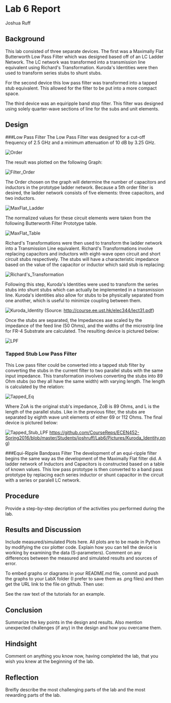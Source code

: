 # Lab 6 Report
Joshua Ruff

## Background
This lab consisted of three separate devices. The first was a Maximally Flat Butterworth Low Pass Filter which was designed based off of an LC Ladder Network. The LC network was transformed into a transmission line equivalent using Richard's Transformation. Kuroda's Identities were then used to transform series stubs to shunt stubs. 

For the second device this low pass filter was transformed into a tapped stub equivalent. This allowed for the filter to be put into a more compact space. 

The third device was an equiripple band stop filter. This filter was designed using solely quarter-wave sections of line for the subs and unit elements. 

## Design

###Low Pass Filter
The Low Pass Filter was designed for a cut-off frequency of 2.5 GHz and a minimum attenuation of 10 dB by 3.25 GHz. 

![Order](https://github.com/CourseReps/ECEN452-Spring2016/blob/master/Students/joshruff/Lab6/Pictures/Order_Select.png)<br>

The result was plotted on the following Graph: 

![Filter_Order](https://github.com/CourseReps/ECEN452-Spring2016/blob/master/Students/joshruff/Lab6/Pictures/Filter_Order.PNG)

The Order chosen on the graph will determine the number of capacitors and inductors in the prototype ladder network. Because a 5th order filter is desired, the ladder network consists of five elements: three capacitors, and two inductors.

![MaxFlat_Ladder](https://github.com/CourseReps/ECEN452-Spring2016/blob/master/Students/joshruff/Lab6/Pictures/MaxFlat_Ladder.png)

The normalized values for these circuit elements were taken from the following Butterworth Filter Prototype table. 

![MaxFlat_Table](https://github.com/CourseReps/ECEN452-Spring2016/blob/master/Students/joshruff/Lab6/Pictures/MaxFlat_Table.png)

Richard's Transformations were then used to transform the ladder network into a Transmission Line equivalent. Richard's Transformations involve replacing capacitors and inductors with eight-wave open circuit and short circuit stubs respectively. The stubs will have a characteristic impedance based on the value of the capacitor or inductor which said stub is replacing: 

![Richard's_Transformation](https://github.com/CourseReps/ECEN452-Spring2016/blob/master/Students/joshruff/Lab6/Pictures/Richard_Trans.png)

Following this step, Kuroda's Identities were used to  transform the series stubs into shunt stubs which can actually be implemented in a transmission line. Kuroda's identities also allow for stubs to be physically separated from one another, which is useful to minimize coupling between them. 

![Kuroda_Identity](https://github.com/CourseReps/ECEN452-Spring2016/blob/master/Students/joshruff/Lab6/Pictures/Kuroda_Identity.png) 
(Source: http://course.ee.ust.hk/elec344/lect31.pdf)

Once the stubs are separated, the Impedances ase scaled by the impedance of the feed line (50 Ohms), and the widths of the microstrip line for FR-4 Substrate are calculated. The resulting device is pictured below: 

![LPF](https://github.com/CourseReps/ECEN452-Spring2016/blob/master/Students/joshruff/Lab6/Pictures/LPF_T-Line.PNG)

### Tapped Stub Low Pass Filter

This Low pass filter could be converted into a tapped stub filter by converting the stubs in the current filter to two parallel stubs with the same input impedance. This transformation involves converting the stubs into 89 Ohm stubs (so they all have the same width) with varying length. The length is calculated by the relation: 

![Tapped_Eq](https://github.com/CourseReps/ECEN452-Spring2016/blob/master/Students/joshruff/Lab6/Pictures/Kuroda_Identity.png)

Where ZoA is the original stub's impedance, ZoB is 89 Ohms, and L is the length of the parallel stubs. Like in the previous filter, the stubs are separated by eighth wave unit elements of either 69 or 112 Ohms. The final device is pictured below: 

![Tapped_Stub_LPF](https://github.com/CourseReps/ECEN452-Spring2016/blob/master/Students/joshruff/Lab6/Pictures/LPF-Tapped_Stub.PNG)
https://github.com/CourseReps/ECEN452-Spring2016/blob/master/Students/joshruff/Lab6/Pictures/Kuroda_Identity.png)

###Equi-Ripple Bandpass Filter
The development of an equi-ripple filter begins the same way as the development of the Maximally Flat filter did. A ladder network of Inductors and Capacitors is constructed based on a table of known values. This low pass prototype is then converted to a band pass prototype by replacing each series inductor or shunt capacitor in the circuit with a series or paralell LC network. 


## Procedure
Provide a step-by-step decription of the activities you performed during the lab.

## Results and Discussion
Include measured/simulated Plots here. All plots are to be made in Python by modifying the csv plotter code. Explain how you can tell the device is working by examining the data (S-parameters). Comment on any differences between the measured and simulated results and sources of error.

To embed graphs or diagrams in your README.md file, commit and push the graphs to your LabX folder (I prefer to save them as .png files) and then get the URL link to the file on github. Then use: <br>

See the raw text of the tutorials for an example.

## Conclusion
Summarize the key points in the design and results. Also mention unexpected challenges (if any) in the design and how you overcame them. 

## Hindsight
Comment on anything you know now, having completed the lab, that you wish you knew at the beginning of the lab.

## Reflection
Breifly describe the most challenging parts of the lab and the most rewarding parts of the lab.
